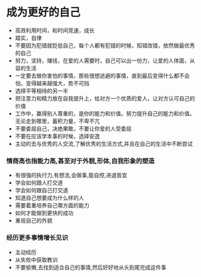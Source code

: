 # 成为更好的自己
- 高效利用时间，和时间竞速，成长
- 踏实，自律
- 不要因为犯错就贬低自己，每个人都有犯错的时候，知错改错，依然做最优秀的自己
- 努力，坚持，赚钱，在爱的人需要时，自己可以出一份力，让爱的人体面，从容的生活
- 一定要去做你害怕的事情，那些很想逃避的事情，直到最后变得什么都不会怕，变得越来越强大，势不可挡
- 选择平等相待的另一半
- 把注意力和精力放在自我提升上，给对方一个优质的爱人，让对方认可自己的价值
- 工作中，赢得别人尊重的，是你的能力和价值。努力提升自己的能力和价值。无论走到哪里，蓄积力量，不卑不亢
- 不要委屈自己，决绝果敢，不要让你爱的人受委屈
- 不要在应该学本事的时候，选择安逸
- 主动的去与优秀的人交流,了解优秀的生活方式,并且在自己的生活中不断尝试
### 情商高也指能力高,甚至对于外貌,形体,自我形象的塑造 
- 有很强的执行力,有想法,会做事,能自控,进退皆宜
- 学会如何跟人打交道
- 学会如何跟自己打交道
- 知道自己想要成为什么样的人
- 需要着重培养自己哪方面的能力
- 如何才能做到更快的成功
- 重视自己的外貌
### 经历更多事情增长见识
- 主动经历
- 从失败中获取教训
- 不要偷懒,去找到适合自己的事情,然后好好地从头到尾完成这件事


